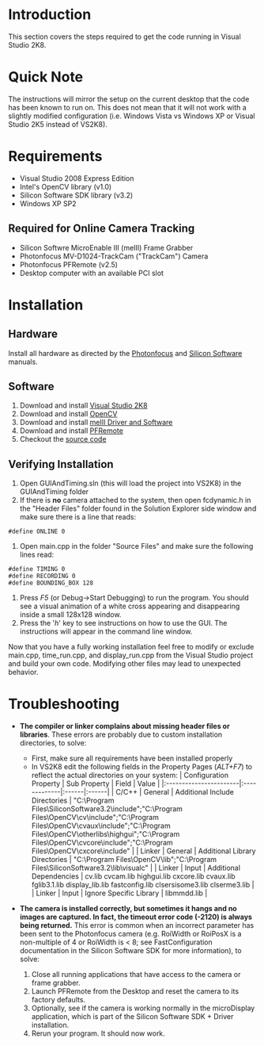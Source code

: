 # Introduction #

This section covers the steps required to get the code running in Visual Studio 2K8.

# Quick Note #

The instructions will mirror the setup on the current desktop that the code has been known to run on.  This does not mean that it will not work with a slightly modified configuration (i.e. Windows Vista vs Windows XP or Visual Studio 2K5 instead of VS2K8).

# Requirements #
  * Visual Studio 2008 Express Edition
  * Intel's OpenCV library (v1.0)
  * Silicon Software SDK library (v3.2)
  * Windows XP SP2

## Required for Online Camera Tracking ##
  * Silicon Softwre MicroEnable III (meIII) Frame Grabber
  * Photonfocus MV-D1024-TrackCam ("TrackCam") Camera
  * Photonfocus PFRemote (v2.5)
  * Desktop computer with an available PCI slot

# Installation #

## Hardware ##

Install all hardware as directed by the [Photonfocus](http://www.photonfocus.com/upload/manuals/user_manual_MV-D1024-Trackcam_REV_1_1.pdf) and [Silicon Software](http://www.silicon-software.com/download.html#_mE3) manuals.

## Software ##

  1. Download and install [Visual Studio 2K8](http://www.microsoft.com/express/vc/Default.aspx#webInstall)
  1. Download and install [OpenCV](http://sourceforge.net/project/showfiles.php?group_id=22870&package_id=16937)
  1. Download and install [meIII Driver and Software](http://www.silicon-software.com/download.html#_mE3)
  1. Download and install [PFRemote](http://www.photonfocus.com/html/eng/support/software.php)
  1. Checkout the [source code](http://code.google.com/p/lims-hsv-system/source/checkout)

## Verifying Installation ##
  1. Open GUIAndTiming.sln (this will load the project into VS2K8) in the GUIAndTiming folder
  1. If there is **no** camera attached to the system, then open fcdynamic.h in the "Header Files" folder found in the Solution Explorer side window and make sure there is a line that reads:
```
#define ONLINE 0
```
  1. Open main.cpp in the folder "Source Files" and make sure the following lines read:
```
#define TIMING 0
#define RECORDING 0
#define BOUNDING_BOX 128
```
  1. Press _F5_ (or Debug->Start Debugging) to run the program.  You should see a visual animation of a white cross appearing and disappearing inside a small 128x128 window.
  1. Press the '_h_' key to see instructions on how to use the GUI.  The instructions will appear in the command line window.

Now that you have a fully working installation feel free to modify or exclude main.cpp, time\_run.cpp, and display\_run.cpp from the Visual Studio project and build your own code.  Modifying other files may lead to unexpected behavior.

# Troubleshooting #
  * **The compiler or linker complains about missing header files or libraries**.  These errors are probably due to custom installation directories, to solve:
    * First, make sure all requirements have been installed properly
    * In VS2K8 edit the following fields in the Property Pages (_ALT+F7_) to reflect the actual directories on your system:
| Configuration Property | Sub Property | Field | Value |
|:-----------------------|:-------------|:------|:------|
| C/C++                  | General      | Additional Include Directories | "C:\Program Files\SiliconSoftware3.2\include";"C:\Program Files\OpenCV\cv\include";"C:\Program Files\OpenCV\cvaux\include";"C:\Program Files\OpenCV\otherlibs\highgui";"C:\Program Files\OpenCV\cvcore\include";"C:\Program Files\OpenCV\cxcore\include" |
| Linker                 | General      | Additional Library Directories | "C:\Program Files\OpenCV\lib";"C:\Program Files\SiliconSoftware3.2\lib\visualc" |
| Linker                 | Input        | Additional Dependencies | cv.lib cvcam.lib highgui.lib cxcore.lib cvaux.lib fglib3.1.lib display\_lib.lib fastconfig.lib clsersisome3.lib clserme3.lib |
| Linker                 | Input        | Ignore Specific Library | libmmdd.lib |

  * **The camera is installed correctly, but sometimes it hangs and no images are captured.  In fact, the timeout error code (-2120) is always being returned.**  This error is common when an incorrect parameter has been sent to the Photonfocus camera (e.g. RoiWidth or RoiPosX is a non-multiple of 4 or RoiWidth is < 8; see FastConfiguration documentation in the Silicon Software SDK for more information), to solve:
    1. Close all running applications that have access to the camera or frame grabber.
    1. Launch PFRemote from the Desktop and reset the camera to its factory defaults.
    1. Optionally, see if the camera is working normally in the microDisplay application, which is part of the Silicon Software SDK + Driver installation.
    1. Rerun your program.  It should now work.